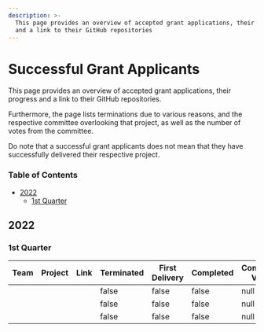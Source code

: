 ```yaml
---
description: >-
  This page provides an overview of accepted grant applications, their progress
  and a link to their GitHub repositories
---
```


# Successful Grant Applicants

This page provides an overview of accepted grant applications, their progress and a link to their GitHub repositories.

Furthermore, the page lists terminations due to various reasons, and the respective committee overlooking that project, as well as the number of votes from the committee.

Do note that a successful grant applicants does not mean that they have successfully delivered their respective project.

### Table of Contents

* [2022](successful\_grant\_applicants.md#2022)
  * [1st Quarter](successful\_grant\_applicants.md#1st-quarter)

## 2022

### 1st Quarter

<table><thead><tr><th>Team</th><th>Project</th><th>Link</th><th data-type="checkbox">Terminated</th><th data-type="checkbox">First Delivery</th><th data-type="checkbox">Completed</th><th data-type="rating" data-max="3">Committee Votes</th></tr></thead><tbody><tr><td></td><td></td><td></td><td>false</td><td>false</td><td>false</td><td>null</td></tr><tr><td></td><td></td><td></td><td>false</td><td>false</td><td>false</td><td>null</td></tr><tr><td></td><td></td><td></td><td>false</td><td>false</td><td>false</td><td>null</td></tr></tbody></table>
